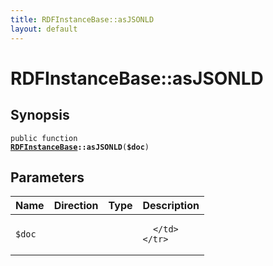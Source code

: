 ```yaml
---
title: RDFInstanceBase::asJSONLD
layout: default
---
```


# RDFInstanceBase::asJSONLD

## Synopsis

<code>public function <b><a href="RDFInstanceBase">RDFInstanceBase</a>::asJSONLD</b>(<b>$doc</b>)</code>

## Parameters

<table>
  <thead>
    <tr>
      <th>Name</th>
      <th>Direction</th>
      <th>Type</th>
      <th>Description</th>
    </tr>
  </thead>
  <tbody>
    <tr>
      <td><code>$doc</code>
      <td><i></i></td>
      <td></td>
      <td>

      </td>
    </tr>
  </tbody>
</table>

